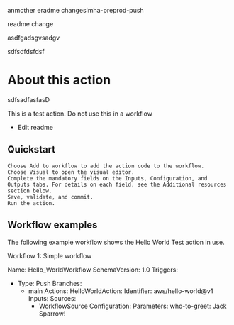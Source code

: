 
anmother eradme changesimha-preprod-push

readme change

asdfgadsgvsadgv

sdfsdfdsfdsf
# About this action
sdfsadfasfasD

This is a test action. Do not use this in a workflow

- Edit readme

## Quickstart

    Choose Add to workflow to add the action code to the workflow.
    Choose Visual to open the visual editor.
    Complete the mandatory fields on the Inputs, Configuration, and Outputs tabs. For details on each field, see the Additional resources section below.
    Save, validate, and commit.
    Run the action.



## Workflow examples

The following example workflow shows the Hello World Test action in use.

Workflow 1: Simple workflow

Name: Hello_WorldWorkflow
SchemaVersion: 1.0
Triggers:
- Type: Push
  Branches:
    - main
Actions:
  HelloWorldAction:
    Identifier: aws/hello-world@v1
    Inputs:
      Sources:
        - WorkflowSource
    Configuration:
      Parameters:
        who-to-greet: Jack Sparrow!
